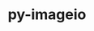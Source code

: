 ---
title: "py-imageio"
layout: cache
categories: [package, develop-2023-10-29]
meta: {"versions": ["2.30.0"], "compilers": ["gcc@=11.4.0", "gcc@=9.4.0", "oneapi@=2023.2.0"], "oss": ["ubuntu20.04"], "platforms": ["linux"], "targets": ["neoverse_v1", "ppc64le", "x86_64_v3"], "stacks": ["e4s", "e4s-neoverse_v1", "e4s-oneapi", "e4s-power", "root"], "num_specs": 4, "num_specs_by_stack": {"e4s-neoverse_v1": 1, "root": 4, "e4s-power": 1, "e4s": 1, "e4s-oneapi": 1}}
spec_details: [{"hash": "qdrent6harhqbwbw5crh24w5hzcqddl4", "compiler": "gcc@=11.4.0", "versions": ["2.30.0"], "os": "ubuntu20.04", "platform": "linux", "target": "neoverse_v1", "variants": ["build_system=python_pip"], "stacks": ["e4s-neoverse_v1", "root"], "size": "-", "tarball": "https://binaries.spack.io/releases/develop-2023-10-29/build_cache/linux-ubuntu20.04-neoverse_v1/gcc-11.4.0/py-imageio-2.30.0/linux-ubuntu20.04-neoverse_v1-gcc-11.4.0-py-imageio-2.30.0-qdrent6harhqbwbw5crh24w5hzcqddl4.spack"}, {"hash": "22xyrhgdyspisqkrdb4os522kdzb5d7x", "compiler": "gcc@=9.4.0", "versions": ["2.30.0"], "os": "ubuntu20.04", "platform": "linux", "target": "ppc64le", "variants": ["build_system=python_pip"], "stacks": ["e4s-power", "root"], "size": "-", "tarball": "https://binaries.spack.io/releases/develop-2023-10-29/build_cache/linux-ubuntu20.04-ppc64le/gcc-9.4.0/py-imageio-2.30.0/linux-ubuntu20.04-ppc64le-gcc-9.4.0-py-imageio-2.30.0-22xyrhgdyspisqkrdb4os522kdzb5d7x.spack"}, {"hash": "2n3a4h6aguesqanddbef6itpbdmustp2", "compiler": "gcc@=11.4.0", "versions": ["2.30.0"], "os": "ubuntu20.04", "platform": "linux", "target": "x86_64_v3", "variants": ["build_system=python_pip"], "stacks": ["root", "e4s"], "size": "-", "tarball": "https://binaries.spack.io/releases/develop-2023-10-29/build_cache/linux-ubuntu20.04-x86_64_v3/gcc-11.4.0/py-imageio-2.30.0/linux-ubuntu20.04-x86_64_v3-gcc-11.4.0-py-imageio-2.30.0-2n3a4h6aguesqanddbef6itpbdmustp2.spack"}, {"hash": "aibjguwdacjpxgwmlkvkagjqfrslmfgk", "compiler": "oneapi@=2023.2.0", "versions": ["2.30.0"], "os": "ubuntu20.04", "platform": "linux", "target": "x86_64_v3", "variants": ["build_system=python_pip"], "stacks": ["root", "e4s-oneapi"], "size": "-", "tarball": "https://binaries.spack.io/releases/develop-2023-10-29/build_cache/linux-ubuntu20.04-x86_64_v3/oneapi-2023.2.0/py-imageio-2.30.0/linux-ubuntu20.04-x86_64_v3-oneapi-2023.2.0-py-imageio-2.30.0-aibjguwdacjpxgwmlkvkagjqfrslmfgk.spack"}]
---